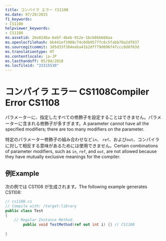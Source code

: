 ```yaml
---
title: コンパイラ エラー CS1108
ms.date: 07/20/2015
f1_keywords:
- CS1108
helpviewer_keywords:
- CS1108
ms.assetid: 26e82d6a-6ebf-4beb-912e-1bcb86b668aa
ms.openlocfilehash: bb441ef3908c74c0db9577fc6c5fabb70a2df837
ms.sourcegitcommit: 3d5d33f384eeba41b2dff79d096f47ccc8d8f03d
ms.translationtype: HT
ms.contentlocale: ja-JP
ms.lasthandoff: 05/04/2018
ms.locfileid: "33315530"
---
```

# <a name="compiler-error-cs1108"></a><span data-ttu-id="e0bff-102">コンパイラ エラー CS1108</span><span class="sxs-lookup"><span data-stu-id="e0bff-102">Compiler Error CS1108</span></span>
<span data-ttu-id="e0bff-103">パラメーターに、指定したすべての修飾子を設定することはできません。パラメーターに含まれる修飾子が多すぎます。</span><span class="sxs-lookup"><span data-stu-id="e0bff-103">A parameter cannot have all the specified modifiers; there are too many modifiers on the parameter.</span></span>  
  
 <span data-ttu-id="e0bff-104">特定のパラメーター修飾子の組み合わせなど`in`、 `ref`、および`out`、コンパイラに対して相反する意味があるためには使用できません。</span><span class="sxs-lookup"><span data-stu-id="e0bff-104">Certain combinations of parameter modifiers, such as `in`, `ref`, and `out`, are not allowed because they have mutually exclusive meanings for the compiler.</span></span>  
  
## <a name="example"></a><span data-ttu-id="e0bff-105">例</span><span class="sxs-lookup"><span data-stu-id="e0bff-105">Example</span></span>  
 <span data-ttu-id="e0bff-106">次の例では CS1108 が生成されます。</span><span class="sxs-lookup"><span data-stu-id="e0bff-106">The following example generates CS1108:</span></span>  
  
```csharp  
// cs1108.cs  
// Compile with: /target:library  
public class Test  
{  
    // Regular Instance Method.  
        public void TestMethod(ref out int i) {} // CS1108  
  
}  
```
